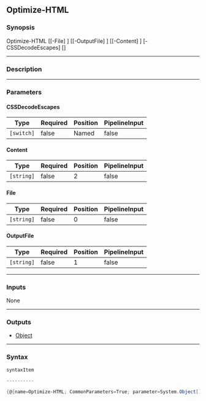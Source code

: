 Optimize-HTML
-------------




### Synopsis

Optimize-HTML [[-File] <string>] [[-OutputFile] <string>] [[-Content] <string>] [-CSSDecodeEscapes] [<CommonParameters>]




---


### Description


---


### Parameters
#### **CSSDecodeEscapes**




|Type      |Required|Position|PipelineInput|
|----------|--------|--------|-------------|
|`[switch]`|false   |Named   |false        |



#### **Content**




|Type      |Required|Position|PipelineInput|
|----------|--------|--------|-------------|
|`[string]`|false   |2       |false        |



#### **File**




|Type      |Required|Position|PipelineInput|
|----------|--------|--------|-------------|
|`[string]`|false   |0       |false        |



#### **OutputFile**




|Type      |Required|Position|PipelineInput|
|----------|--------|--------|-------------|
|`[string]`|false   |1       |false        |





---


### Inputs
None




---


### Outputs
* [Object](https://learn.microsoft.com/en-us/dotnet/api/System.Object)






---


### Syntax
```PowerShell
syntaxItem
```
```PowerShell
----------
```
```PowerShell
{@{name=Optimize-HTML; CommonParameters=True; parameter=System.Object[]}}
```
